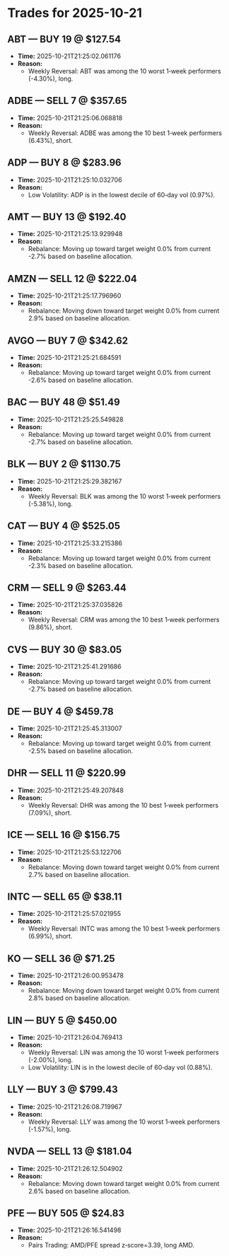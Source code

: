 # Trades for 2025-10-21

## ABT — BUY 19 @ $127.54
- **Time:** 2025-10-21T21:25:02.061176
- **Reason:**
  - Weekly Reversal: ABT was among the 10 worst 1‑week performers (-4.30%), long.

## ADBE — SELL 7 @ $357.65
- **Time:** 2025-10-21T21:25:06.068818
- **Reason:**
  - Weekly Reversal: ADBE was among the 10 best 1‑week performers (6.43%), short.

## ADP — BUY 8 @ $283.96
- **Time:** 2025-10-21T21:25:10.032706
- **Reason:**
  - Low Volatility: ADP is in the lowest decile of 60‑day vol (0.97%).

## AMT — BUY 13 @ $192.40
- **Time:** 2025-10-21T21:25:13.929948
- **Reason:**
  - Rebalance: Moving up toward target weight 0.0% from current -2.7% based on baseline allocation.

## AMZN — SELL 12 @ $222.04
- **Time:** 2025-10-21T21:25:17.796960
- **Reason:**
  - Rebalance: Moving down toward target weight 0.0% from current 2.9% based on baseline allocation.

## AVGO — BUY 7 @ $342.62
- **Time:** 2025-10-21T21:25:21.684591
- **Reason:**
  - Rebalance: Moving up toward target weight 0.0% from current -2.6% based on baseline allocation.

## BAC — BUY 48 @ $51.49
- **Time:** 2025-10-21T21:25:25.549828
- **Reason:**
  - Rebalance: Moving up toward target weight 0.0% from current -2.7% based on baseline allocation.

## BLK — BUY 2 @ $1130.75
- **Time:** 2025-10-21T21:25:29.382167
- **Reason:**
  - Weekly Reversal: BLK was among the 10 worst 1‑week performers (-5.38%), long.

## CAT — BUY 4 @ $525.05
- **Time:** 2025-10-21T21:25:33.215386
- **Reason:**
  - Rebalance: Moving up toward target weight 0.0% from current -2.3% based on baseline allocation.

## CRM — SELL 9 @ $263.44
- **Time:** 2025-10-21T21:25:37.035826
- **Reason:**
  - Weekly Reversal: CRM was among the 10 best 1‑week performers (9.86%), short.

## CVS — BUY 30 @ $83.05
- **Time:** 2025-10-21T21:25:41.291686
- **Reason:**
  - Rebalance: Moving up toward target weight 0.0% from current -2.7% based on baseline allocation.

## DE — BUY 4 @ $459.78
- **Time:** 2025-10-21T21:25:45.313007
- **Reason:**
  - Rebalance: Moving up toward target weight 0.0% from current -2.5% based on baseline allocation.

## DHR — SELL 11 @ $220.99
- **Time:** 2025-10-21T21:25:49.207848
- **Reason:**
  - Weekly Reversal: DHR was among the 10 best 1‑week performers (7.09%), short.

## ICE — SELL 16 @ $156.75
- **Time:** 2025-10-21T21:25:53.122706
- **Reason:**
  - Rebalance: Moving down toward target weight 0.0% from current 2.7% based on baseline allocation.

## INTC — SELL 65 @ $38.11
- **Time:** 2025-10-21T21:25:57.021955
- **Reason:**
  - Weekly Reversal: INTC was among the 10 best 1‑week performers (6.99%), short.

## KO — SELL 36 @ $71.25
- **Time:** 2025-10-21T21:26:00.953478
- **Reason:**
  - Rebalance: Moving down toward target weight 0.0% from current 2.8% based on baseline allocation.

## LIN — BUY 5 @ $450.00
- **Time:** 2025-10-21T21:26:04.769413
- **Reason:**
  - Weekly Reversal: LIN was among the 10 worst 1‑week performers (-2.00%), long.
  - Low Volatility: LIN is in the lowest decile of 60‑day vol (0.88%).

## LLY — BUY 3 @ $799.43
- **Time:** 2025-10-21T21:26:08.719967
- **Reason:**
  - Weekly Reversal: LLY was among the 10 worst 1‑week performers (-1.57%), long.

## NVDA — SELL 13 @ $181.04
- **Time:** 2025-10-21T21:26:12.504902
- **Reason:**
  - Rebalance: Moving down toward target weight 0.0% from current 2.6% based on baseline allocation.

## PFE — BUY 505 @ $24.83
- **Time:** 2025-10-21T21:26:16.541498
- **Reason:**
  - Pairs Trading: AMD/PFE spread z‑score=3.39, long AMD.

